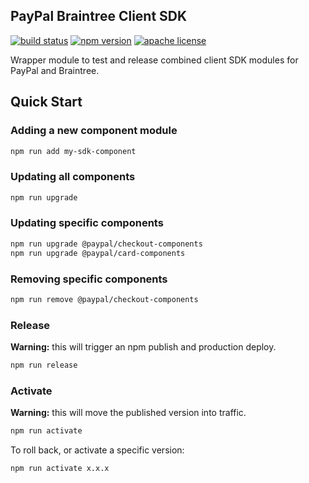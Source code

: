 ## PayPal Braintree Client SDK

[![build status][build-badge]][build]
[![npm version][version-badge]][package]
[![apache license][license-badge]][license]

[build-badge]: https://img.shields.io/github/actions/workflow/status/paypal/paypal-sdk-release/main.yml?branch=main&logo=github&style=flat-square
[build]: https://github.com/paypal/paypal-sdk-release/actions?query=workflow%3Abuild
[version-badge]: https://img.shields.io/npm/v/@paypal/sdk-release.svg?style=flat-square
[package]: https://www.npmjs.com/package/@paypal/sdk-release
[license-badge]: https://img.shields.io/github/license/paypal/paypal-sdk-release.svg?style=flat-square
[license]: https://github.com/paypal/paypal-sdk-release/blob/main/LICENSE

Wrapper module to test and release combined client SDK modules for PayPal and Braintree.

## Quick Start

### Adding a new component module

```bash
npm run add my-sdk-component
```

### Updating all components

```bash
npm run upgrade
```

### Updating specific components

```bash
npm run upgrade @paypal/checkout-components
npm run upgrade @paypal/card-components
```

### Removing specific components

```bash
npm run remove @paypal/checkout-components
```

### Release

**Warning:** this will trigger an npm publish and production deploy.

```bash
npm run release
```

### Activate

**Warning:** this will move the published version into traffic.

```bash
npm run activate
```

To roll back, or activate a specific version:

```bash
npm run activate x.x.x
```
